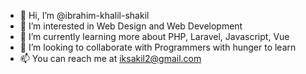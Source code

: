 - 👋 Hi, I’m @ibrahim-khalil-shakil
- 👀 I’m interested in Web Design and Web Development
- 🌱 I’m currently learning more about PHP, Laravel, Javascript, Vue
- 💞️ I’m looking to collaborate with Programmers with hunger to learn 
- 📫 You can reach me at iksakil2@gmail.com

<!---
ibrahim-khalil-shakil/ibrahim-khalil-shakil is a ✨ special ✨ repository because its `README.md` (this file) appears on your GitHub profile.
You can click the Preview link to take a look at your changes.
--->
